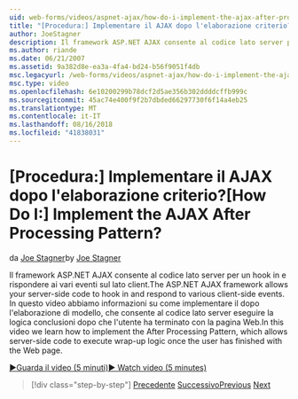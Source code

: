 ```yaml
---
uid: web-forms/videos/aspnet-ajax/how-do-i-implement-the-ajax-after-processing-pattern
title: "[Procedura:] Implementare il AJAX dopo l'elaborazione criterio? | Microsoft Docs"
author: JoeStagner
description: Il framework ASP.NET AJAX consente al codice lato server per un hook in e rispondere ai vari eventi sul lato client. In questo video viene illustrato come implementare il Aft...
ms.author: riande
ms.date: 06/21/2007
ms.assetid: 9a382d8e-ea3a-4fa4-bd24-b56f9051f4db
msc.legacyurl: /web-forms/videos/aspnet-ajax/how-do-i-implement-the-ajax-after-processing-pattern
msc.type: video
ms.openlocfilehash: 6e10200299b78dcf2d5ae356b302ddddcffb999c
ms.sourcegitcommit: 45ac74e400f9f2b7dbded66297730f6f14a4eb25
ms.translationtype: MT
ms.contentlocale: it-IT
ms.lasthandoff: 08/16/2018
ms.locfileid: "41838031"
---
```

<a name="how-do-i-implement-the-ajax-after-processing-pattern"></a><span data-ttu-id="5d4ca-105">[Procedura:] Implementare il AJAX dopo l'elaborazione criterio?</span><span class="sxs-lookup"><span data-stu-id="5d4ca-105">[How Do I:] Implement the AJAX After Processing Pattern?</span></span>
====================
<span data-ttu-id="5d4ca-106">da [Joe Stagner](https://github.com/JoeStagner)</span><span class="sxs-lookup"><span data-stu-id="5d4ca-106">by [Joe Stagner](https://github.com/JoeStagner)</span></span>

<span data-ttu-id="5d4ca-107">Il framework ASP.NET AJAX consente al codice lato server per un hook in e rispondere ai vari eventi sul lato client.</span><span class="sxs-lookup"><span data-stu-id="5d4ca-107">The ASP.NET AJAX framework allows your server-side code to hook in and respond to various client-side events.</span></span> <span data-ttu-id="5d4ca-108">In questo video abbiamo informazioni su come implementare il dopo l'elaborazione di modello, che consente al codice lato server eseguire la logica conclusioni dopo che l'utente ha terminato con la pagina Web.</span><span class="sxs-lookup"><span data-stu-id="5d4ca-108">In this video we learn how to implement the After Processing Pattern, which allows server-side code to execute wrap-up logic once the user has finished with the Web page.</span></span>

[<span data-ttu-id="5d4ca-109">&#9654;Guarda il video (5 minuti)</span><span class="sxs-lookup"><span data-stu-id="5d4ca-109">&#9654; Watch video (5 minutes)</span></span>](https://channel9.msdn.com/Blogs/ASP-NET-Site-Videos/how-do-i-implement-the-ajax-after-processing-pattern)

> [!div class="step-by-step"]
> <span data-ttu-id="5d4ca-110">[Precedente](how-do-i-use-the-aspnet-ajax-history-control.md)
> [Successivo](how-do-i-update-multiple-regions-of-a-page-with-aspnet-ajax.md)</span><span class="sxs-lookup"><span data-stu-id="5d4ca-110">[Previous](how-do-i-use-the-aspnet-ajax-history-control.md)
[Next](how-do-i-update-multiple-regions-of-a-page-with-aspnet-ajax.md)</span></span>
